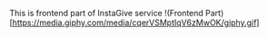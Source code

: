 This is frontend part of InstaGive service
!(Frontend Part)[https://media.giphy.com/media/cqerVSMptIqV6zMwOK/giphy.gif]

